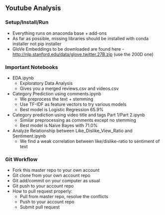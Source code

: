 ## Youtube Analysis
### Setup/Install/Run
* Everything runs on anaconda base + add-ons
* As far as possible, missing libraries should be installed with conda installer not pip installer
* GloVe Embeddings to be downloaded are found here - http://nlp.stanford.edu/data/glove.twitter.27B.zip (use the 200D one)
### Important Notebooks
* EDA.ipynb
    * Exploratory Data Analysis
    * Gives you a merged reviews.csv and videos.csv
* Category Prediction using comments.ipynb
    * We preprocess the text + stemming
    * Use TF-IDF as feature vectors to try various models
    * Best model is Logistic Regression 65.9%
* Category prediction using video title and tags Part 1/Part 2.ipynb
    * Similar preprocessing as comments except no stemming
    * Best model is Naive Bayes with 71.0%
* Analyze Relationship between Like_Dislike_View_Ratio and Sentiment.ipynb
    * We find a weak correlation between like/dislike-ratio to sentiment of text
### Git Workflow
* Fork this master repo to your own account
* Git clone from your own account repo
* Git add/commit on your computer as usual
* Git push to your account repo
* How to pull request properly:
   * Pull from master repo, resolve the conflicts
   * Push to your account repo
   * Submit pull request
